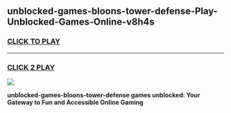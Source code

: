 
## unblocked-games-bloons-tower-defense-Play-Unblocked-Games-Online-v8h4s
<h3>
<a href="https://premium76.site?title=unblocked-games-bloons-tower-defense&ref=25A">CLICK TO PLAY</a></h3>
<hr>

<h3>
<a href="https://premium76.site?title=unblocked-games-bloons-tower-defense&ref=25A">CLICK 2 PLAY</a>
  
</h3>

<a href="https://premium76.site?title=unblocked-games-bloons-tower-defense&ref=25A"><img src="https://clearcache.store/games.png"></a>


**unblocked-games-bloons-tower-defense games unblocked: Your Gateway to Fun and Accessible Online Gaming**
